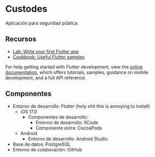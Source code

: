 # Custodes

Aplicación para seguridad pública.

## Recursos

- [Lab: Write your first Flutter app](https://docs.flutter.dev/get-started/codelab)
- [Cookbook: Useful Flutter samples](https://docs.flutter.dev/cookbook)

For help getting started with Flutter development, view the
[online documentation](https://docs.flutter.dev/), which offers tutorials,
samples, guidance on mobile development, and a full API reference.

## Componentes
- Entorno de desarrollo: Flutter (holy shit this is annoying to install)
  - iOS 17.0
    - Componentes de desarrollo:
      - Entorno de desarrollo: XCode
      - Componente extra: CocoaPods
  - Android
    - Entorno de desarrollo: Android Studio
- Base de datos: PostgreSQL
- Entorno de colaboración: GitHub